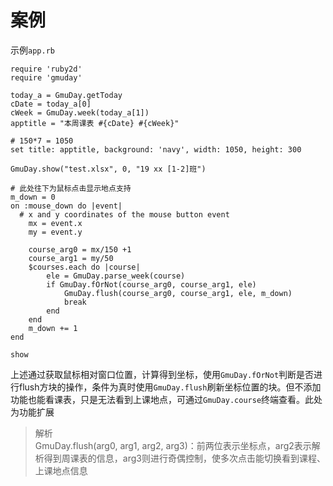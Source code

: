 # 案例
示例`app.rb`
```
require 'ruby2d'
require 'gmuday'

today_a = GmuDay.getToday
cDate = today_a[0]
cWeek = GmuDay.week(today_a[1])
apptitle = "本周课表 #{cDate} #{cWeek}"

# 150*7 = 1050
set title: apptitle, background: 'navy', width: 1050, height: 300

GmuDay.show("test.xlsx", 0, "19 xx [1-2]班")

# 此处往下为鼠标点击显示地点支持
m_down = 0
on :mouse_down do |event|
  # x and y coordinates of the mouse button event
    mx = event.x
    my = event.y
    
    course_arg0 = mx/150 +1
    course_arg1 = my/50
    $courses.each do |course|
        ele = GmuDay.parse_week(course)
        if GmuDay.fOrNot(course_arg0, course_arg1, ele)
            GmuDay.flush(course_arg0, course_arg1, ele, m_down)
            break
        end
    end
    m_down += 1
end

show
```

上述通过获取鼠标相对窗口位置，计算得到坐标，使用`GmuDay.fOrNot`判断是否进行flush方块的操作，条件为真时使用`GmuDay.flush`刷新坐标位置的块。但不添加功能也能看课表，只是无法看到上课地点，可通过`GmuDay.course`终端查看。此处为功能扩展

> 解析  
> GmuDay.flush(arg0, arg1, arg2, arg3)：前两位表示坐标点，arg2表示解析得到周课表的信息，arg3则进行奇偶控制，使多次点击能切换看到课程、上课地点信息
